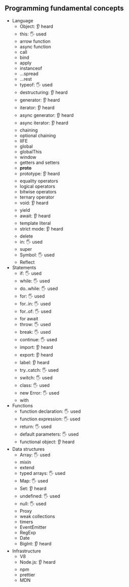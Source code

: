 ## Programming fundamental concepts

- Language
  - Object: 👂 heard
  - this: 🖐️ used
  - arrow function
  - async function
  - call
  - bind
  - apply
  - instanceof
  - ...spread
  - ...rest
  - typeof: 🖐️ used
  - destructuring: 👂 heard
  - generator: 👂 heard
  - iterator: 👂 heard
  - async generator: 👂 heard
  - async iterator: 👂 heard
  - chaining
  - optional chaining
  - IIFE
  - global
  - globalThis
  - window
  - getters and setters
  - __proto__
  - prototype: 👂 heard
  - equality operators
  - logical operators
  - bitwise operators
  - ternary operator
  - void: 👂 heard
  - yield
  - await: 👂 heard
  - template literal
  - strict mode: 👂 heard
  - delete
  - in: 🖐️ used
  - super
  - Symbol: 🖐️ used
  - Reflect
- Statements
  - if: 🖐️ used
  - while: 🖐️ used
  - do..while: 🖐️ used
  - for: 🖐️ used
  - for..in: 🖐️ used
  - for..of: 🖐️ used
  - for await
  - throw: 🖐️ used
  - break: 🖐️ used
  - continue: 🖐️ used
  - import: 👂 heard
  - export: 👂 heard
  - label: 👂 heard
  - try..catch: 🖐️ used
  - switch: 🖐️ used
  - class: 🖐️ used
  - new Error: 🖐️ used
  - with
- Functions
  - function declaration: 🖐️ used
  - function expression: 🖐️ used
  - return: 🖐️ used
  - default parameters: 🖐️ used
  - functional object: 👂 heard
- Data structures
  - Array: 🖐️ used
  - mixin
  - extend
  - typed arrays: 🖐️ used
  - Map: 🖐️ used
  - Set: 👂 heard
  - undefined: 🖐️ used
  - null: 🖐️ used
  - Proxy
  - weak collections
  - timers
  - EventEmitter
  - RegExp
  - Date
  - BigInt: 👂 heard
- Infrastructure
  - V8
  - Node.js: 👂 heard
  - npm
  - prettier
  - MDN
